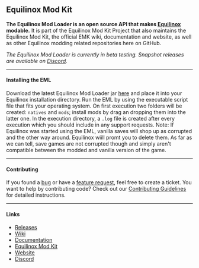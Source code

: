 ## Equilinox Mod Kit
**The Equilinox Mod Loader is an open source API that makes [Equilinox](https://www.equilinox.com) modable.** It is part of the Equilinox Mod Kit Project that also maintains the Equilinox Mod Kit, the official EMK wiki, documentation and website, as well as other Equilinox modding related repositories here on GitHub.

*The Equilinox Mod Loader is currently in beta testing. Snapshot releases are available on [Discord](https://discord.gg/mnEUuap).*

---

#### Installing the EML
Download the latest Equilinox Mod Loader jar [here](https://github.com/EquilinoxModKit/Equilinox-Mod-Loader/releases) and place it into your Equilinox installation directory. Run the EML by using the executable script file that fits your operating system. On first execution two folders will be created: `natives` and `mods`; install mods by drag an dropping them into the latter one. In the execution directory, a `.log` file is created after every execution which you should include in any support requests.
Note: If Equilinox was started using the EML, vanilla saves will shop up as corrupted and the other way around. Equilinox wiill promt you to delete them. As far as we can tell, save games are not corrupted though and simply aren't compatible between the modded and vanilla version of the game.

---

#### Contributing
If you found a [bug](https://github.com/EquilinoxModKit/Equilinox-Mod-Kit/issues/new?template=bug_report.md) or have a [feature request](https://github.com/EquilinoxModKit/Equilinox-Mod-Kit/issues/new?template=feature_request.md), feel free to create a ticket. You want to help by contributing code? Check out our [Contributing Guidelines](https://github.com/EquilinoxModKit/Equilinox-Mod-Kit/blob/master/contributing.md) for detailed instructions.

---

#### Links
 * [Releases](https://github.com/EquilinoxModKit/Equilinox-Mod-Loader/releases)
 * [Wiki](https://github.com/EquilinoxModKit/Equilinox-Mod-Loader/wiki)
 * [Documentation](https://EquilinoxModKit.github.io/Equilinox-Mod-Loader)
 * [Equilinox Mod Kit](https://github.com/EquilinoxModKit/Equilinox-Mod-Kit)
 * [Website](https://equilinoxmodkit.github.io)
 * [Discord](https://discord.gg/7emp5QA)
